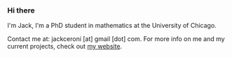 ### Hi there

I'm Jack, I'm a PhD student in mathematics at the University of Chicago.

Contact me at: jackceroni [at] gmail [dot] com. For more info on me and my current projects, check out [my website](https://lucaman99.github.io/).
